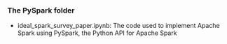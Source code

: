 ### The PySpark folder
*   ideal_spark_survey_paper.ipynb: The code used to implement Apache Spark using PySpark, the Python API for Apache Spark
